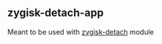 ## zygisk-detach-app

Meant to be used with [zygisk-detach](https://github.com/j-hc/zygisk-detach) module
